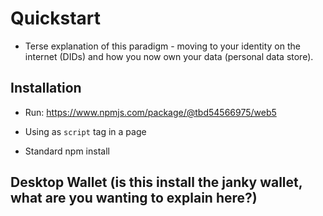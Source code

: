 # Quickstart

- Terse explanation of this paradigm - moving to your identity on the internet (DIDs) and how you now own your data (personal data store).

## Installation

- Run: https://www.npmjs.com/package/@tbd54566975/web5

- Using as `script` tag in a page
- Standard npm install

## Desktop Wallet (is this install the janky wallet, what are you wanting to explain here?)
